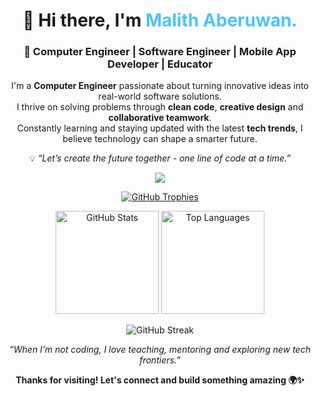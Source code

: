 <h1 align="center">👋 Hi there, I'm <span style="color:#4FC3F7;">Malith Aberuwan.</span></h1>
<h3 align="center">🚀 Computer Engineer | Software Engineer | Mobile App Developer | Educator</h3>

<p align="center">
I'm a <b>Computer Engineer</b> passionate about turning innovative ideas into real-world software solutions.<br>
I thrive on solving problems through <b>clean code</b>, <b>creative design</b> and <b>collaborative teamwork</b>.<br>
Constantly learning and staying updated with the latest <b>tech trends</b>, I believe technology can shape a smarter future.
</p>

<p align="center">
💡 <i>“Let’s create the future together - one line of code at a time.”</i>
</p>

<!-- <p align="center">
  <a href="mailto:malithpramoditha107@gmail.com" target="_blank">
    <img src="https://img.shields.io/badge/Email-D14836?style=for-the-badge&logo=gmail&logoColor=white"/>
  </a>
  <a href="www.linkedin.com/in/malith-aberuwan-a1ab43264" target="_blank">
    <img src="https://img.shields.io/badge/LinkedIn-0077B5?style=for-the-badge&logo=linkedin&logoColor=white"/>
  </a>
  <a href="https://github.com/MalithPramoditha" target="_blank">
    <img src="https://img.shields.io/badge/GitHub-171515?style=for-the-badge&logo=github&logoColor=white"/>
  </a>
</p> -->

<p align="center">
  <img src="https://skillicons.dev/icons?i=dart,python,cpp,java,c,cs,flutter,html,css,javascript,react,typescript,nodejs,express,firebase,mysql,mongodb,aws,docker,git,linux,windows,github,figma&perline=8" />
</p>

<p align="center">
  <a href="https://github.com/ryo-ma/github-profile-trophy">
    <img src="https://github-profile-trophy.vercel.app/?username=malithpramoditha&theme=gruvbox&margin-w=10&no-bg=true&no-frame=true&row=1&column=6" alt="GitHub Trophies"/>
  </a>
</p>

<p align="center">
  <img src="https://github-readme-stats.vercel.app/api?username=malithpramoditha&show_icons=true&theme=tokyonight&hide_border=true" alt="GitHub Stats" height="165"/>
  <img src="https://github-readme-stats.vercel.app/api/top-langs/?username=malithpramoditha&layout=compact&theme=tokyonight&hide_border=true" alt="Top Languages" height="165"/>
</p>

<p align="center">
  <img src="https://github-readme-streak-stats.herokuapp.com/?user=malithpramoditha&theme=tokyonight&hide_border=true" alt="GitHub Streak"/>
</p>

<!-- <p align="center">
  <img src="https://github-readme-activity-graph.vercel.app/graph?username=malithpramoditha&bg_color=1a1b27&color=70A5FD&line=38BDAE&point=FFFFFF&hide_border=true" alt="GitHub Activity Graph" />
</p> -->

<p align="center">
  <i>“When I’m not coding, I love teaching, mentoring and exploring new tech frontiers.”</i>
</p>
<p align="center">
  <b>Thanks for visiting! Let's connect and build something amazing 🌍✨</b>
</p>
